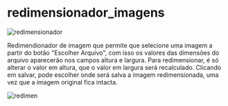 # redimensionador_imagens
![redimensionador](https://user-images.githubusercontent.com/89522884/184005140-16212019-7044-404b-814e-39d61144d844.png)

Redimendionador de imagem que permite que selecione uma imagem a partir do botão "Escolher Arquivo", com isso os valores das dimensões do arquivo aparecerão nos campos altura e largura. Para redimensionar, é só alterar o valor em altura, que o valor em largura será recalculado. Clicando em salvar, pode escolher onde será salva a imagem redimensionada, uma vez que a imagem original fica intacta.

![redimen](https://user-images.githubusercontent.com/89522884/184006696-391aa820-03c5-4e0f-a08b-0fa0dc57908e.png)
